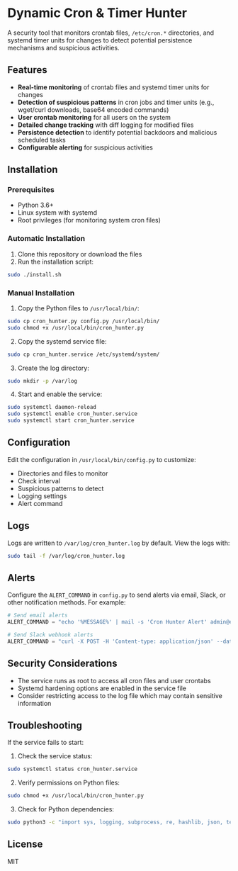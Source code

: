 # Dynamic Cron & Timer Hunter

A security tool that monitors crontab files, `/etc/cron.*` directories, and systemd timer units for changes to detect potential persistence mechanisms and suspicious activities.

## Features

- **Real-time monitoring** of crontab files and systemd timer units for changes
- **Detection of suspicious patterns** in cron jobs and timer units (e.g., wget/curl downloads, base64 encoded commands)
- **User crontab monitoring** for all users on the system
- **Detailed change tracking** with diff logging for modified files
- **Persistence detection** to identify potential backdoors and malicious scheduled tasks
- **Configurable alerting** for suspicious activities

## Installation

### Prerequisites

- Python 3.6+
- Linux system with systemd
- Root privileges (for monitoring system cron files)

### Automatic Installation

1. Clone this repository or download the files
2. Run the installation script:

```bash
sudo ./install.sh
```

### Manual Installation

1. Copy the Python files to `/usr/local/bin/`:

```bash
sudo cp cron_hunter.py config.py /usr/local/bin/
sudo chmod +x /usr/local/bin/cron_hunter.py
```

2. Copy the systemd service file:

```bash
sudo cp cron_hunter.service /etc/systemd/system/
```

3. Create the log directory:

```bash
sudo mkdir -p /var/log
```

4. Start and enable the service:

```bash
sudo systemctl daemon-reload
sudo systemctl enable cron_hunter.service
sudo systemctl start cron_hunter.service
```

## Configuration

Edit the configuration in `/usr/local/bin/config.py` to customize:

- Directories and files to monitor
- Check interval
- Suspicious patterns to detect
- Logging settings
- Alert command

## Logs

Logs are written to `/var/log/cron_hunter.log` by default. View the logs with:

```bash
sudo tail -f /var/log/cron_hunter.log
```

## Alerts

Configure the `ALERT_COMMAND` in `config.py` to send alerts via email, Slack, or other notification methods. For example:

```python
# Send email alerts
ALERT_COMMAND = "echo '%MESSAGE%' | mail -s 'Cron Hunter Alert' admin@example.com"

# Send Slack webhook alerts
ALERT_COMMAND = "curl -X POST -H 'Content-type: application/json' --data '{\"text\":\"%MESSAGE%\"}' YOUR_SLACK_WEBHOOK_URL"
```

## Security Considerations

- The service runs as root to access all cron files and user crontabs
- Systemd hardening options are enabled in the service file
- Consider restricting access to the log file which may contain sensitive information

## Troubleshooting

If the service fails to start:

1. Check the service status:

```bash
sudo systemctl status cron_hunter.service
```

2. Verify permissions on Python files:

```bash
sudo chmod +x /usr/local/bin/cron_hunter.py
```

3. Check for Python dependencies:

```bash
sudo python3 -c "import sys, logging, subprocess, re, hashlib, json, tempfile"
```

## License

MIT
